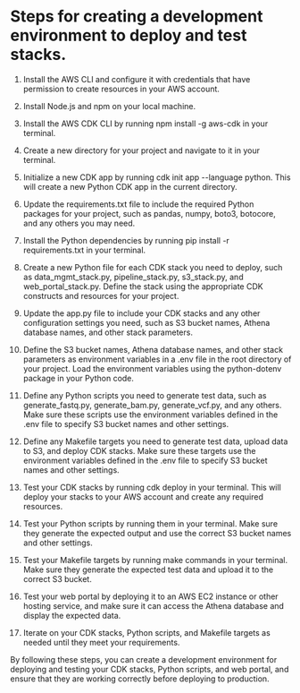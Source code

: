# Steps for creating a development environment to deploy and test stacks.

1. Install the AWS CLI and configure it with credentials that have permission to create resources in your AWS account.

1. Install Node.js and npm on your local machine.

1. Install the AWS CDK CLI by running npm install -g aws-cdk in your terminal.

1. Create a new directory for your project and navigate to it in your terminal.

1. Initialize a new CDK app by running cdk init app --language python. This will create a new Python CDK app in the current directory.

1. Update the requirements.txt file to include the required Python packages for your project, such as pandas, numpy, boto3, botocore, and any others you may need.

1. Install the Python dependencies by running pip install -r requirements.txt in your terminal.

1. Create a new Python file for each CDK stack you need to deploy, such as data_mgmt_stack.py, pipeline_stack.py, s3_stack.py, and web_portal_stack.py. Define the stack using the appropriate CDK constructs and resources for your project.

1. Update the app.py file to include your CDK stacks and any other configuration settings you need, such as S3 bucket names, Athena database names, and other stack parameters.

1. Define the S3 bucket names, Athena database names, and other stack parameters as environment variables in a .env file in the root directory of your project. Load the environment variables using the python-dotenv package in your Python code.

1. Define any Python scripts you need to generate test data, such as generate_fastq.py, generate_bam.py, generate_vcf.py, and any others. Make sure these scripts use the environment variables defined in the .env file to specify S3 bucket names and other settings.

1. Define any Makefile targets you need to generate test data, upload data to S3, and deploy CDK stacks. Make sure these targets use the environment variables defined in the .env file to specify S3 bucket names and other settings.

1. Test your CDK stacks by running cdk deploy in your terminal. This will deploy your stacks to your AWS account and create any required resources.

1. Test your Python scripts by running them in your terminal. Make sure they generate the expected output and use the correct S3 bucket names and other settings.

1. Test your Makefile targets by running make commands in your terminal. Make sure they generate the expected test data and upload it to the correct S3 bucket.

1. Test your web portal by deploying it to an AWS EC2 instance or other hosting service, and make sure it can access the Athena database and display the expected data.

1. Iterate on your CDK stacks, Python scripts, and Makefile targets as needed until they meet your requirements.

By following these steps, you can create a development environment for deploying and testing your CDK stacks, Python scripts, and web portal, and ensure that they are working correctly before deploying to production.